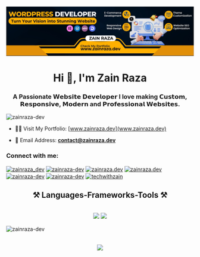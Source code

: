 ![logo](https://github.com/zainraza-dev/zainraza-dev/blob/main/zainraza.dev.jpg)

<h1 align="center">Hi 👋, I'm Zain Raza</h1>
<h3 align="center">A Passionate 𝗪𝗲𝗯𝘀𝗶𝘁𝗲 𝗗𝗲𝘃𝗲𝗹𝗼𝗽𝗲𝗿 I love making 𝗖𝘂𝘀𝘁𝗼𝗺, 𝗥𝗲𝘀𝗽𝗼𝗻𝘀𝗶𝘃𝗲, 𝗠𝗼𝗱𝗲𝗿𝗻 and 𝗣𝗿𝗼𝗳𝗲𝘀𝘀𝗶𝗼𝗻𝗮𝗹 𝗪𝗲𝗯𝘀𝗶𝘁𝗲𝘀.</h3>

<p align="left"> <img src="https://komarev.com/ghpvc/?username=zainraza-dev&label=Profile%20views&color=0e75b6&style=flat" alt="zainraza-dev" /> </p>

- 👨‍💻 Visit My Portfolio: [www.zainraza.dev](www.zainraza.dev)

- 📩 Email Address: **contact@zainraza.dev**

<h3 align="left">Connect with me:</h3>
<p align="left">
<a href="https://twitter.com/zainraza_dev" target="blank"><img align="center" src="https://raw.githubusercontent.com/rahuldkjain/github-profile-readme-generator/master/src/images/icons/Social/twitter.svg" alt="zainraza_dev" height="50" width="60" /></a>
<a href="https://linkedin.com/in/zainraza-dev" target="blank"><img align="center" src="https://raw.githubusercontent.com/rahuldkjain/github-profile-readme-generator/master/src/images/icons/Social/linked-in-alt.svg" alt="zainraza-dev" height="50" width="60" /></a>
<a href="https://fb.com/zainraza.dev" target="blank"><img align="center" src="https://raw.githubusercontent.com/rahuldkjain/github-profile-readme-generator/master/src/images/icons/Social/facebook.svg" alt="zainraza.dev" height="50" width="60" /></a>
<a href="https://instagram.com/zainraza.dev" target="blank"><img align="center" src="https://raw.githubusercontent.com/rahuldkjain/github-profile-readme-generator/master/src/images/icons/Social/instagram.svg" alt="zainraza.dev" height="50" width="60" /></a>
<a href="https://dribbble.com/zainraza-dev" target="blank"><img align="center" src="https://raw.githubusercontent.com/rahuldkjain/github-profile-readme-generator/master/src/images/icons/Social/dribbble.svg" alt="zainraza-dev" height="50" width="60" /></a>
<a href="https://www.behance.net/zainraza-dev" target="blank"><img align="center" src="https://raw.githubusercontent.com/rahuldkjain/github-profile-readme-generator/master/src/images/icons/Social/behance.svg" alt="zainraza-dev" height="50" width="60" /></a>
<a href="https://www.youtube.com/c/techwithzain" target="blank"><img align="center" src="https://raw.githubusercontent.com/rahuldkjain/github-profile-readme-generator/master/src/images/icons/Social/youtube.svg" alt="techwithzain" height="50" width="60" /></a>
</p>



<h2 align="center">⚒️ Languages-Frameworks-Tools ⚒️</h2>
<br/>
<div align="center">
    <img src="https://skillicons.dev/icons?i=wordpress,html,css,vscode,bootstrap,sass,tailwind,webflow" />
    <img src="https://skillicons.dev/icons?i=vscode,sublime,visualstudio,vscodium,figma,xd,ps,pr," /><br>
</div>



<p><img align="center" src="https://github-readme-streak-stats.herokuapp.com/?user=zainraza-dev&" alt="zainraza-dev" /></p>



<h2 align="center">
    <img src="https://readme-typing-svg.herokuapp.com/?font=Righteous&size=35&center=true&vCenter=true&width=500&height=70&duration=4000&lines=Thanks+For+Visiting+;" />
</h2>


